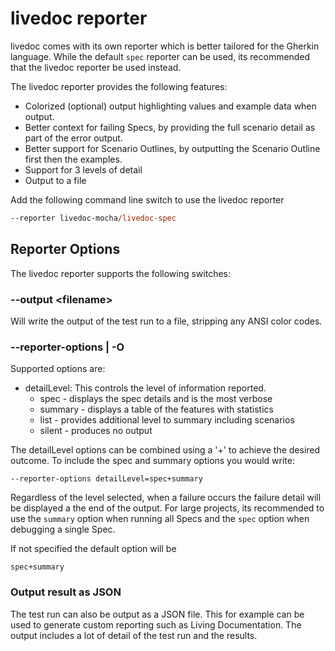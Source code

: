# livedoc reporter
livedoc comes with its own reporter which is better tailored for the Gherkin language. While the default `spec` reporter can be used, its recommended that the livedoc reporter be used instead.

The livedoc reporter provides the following features:
* Colorized (optional) output highlighting values and example data when output.
* Better context for failing Specs, by providing the full scenario detail as part of the error output.
* Better support for Scenario Outlines, by outputting the Scenario Outline first then the examples.
* Support for 3 levels of detail
* Output to a file

Add the following command line switch to use the livedoc reporter

```ps
--reporter livedoc-mocha/livedoc-spec
```

## Reporter Options
The livedoc reporter supports the following switches:

### --output \<filename>
Will write the output of the test run to a file, stripping any ANSI color codes.

### --reporter-options | -O
Supported options are:
* detailLevel: This controls the level of information reported.
    * spec - displays the spec details and is the most verbose
    * summary - displays a table of the features with statistics
    * list - provides additional level to summary including scenarios
    * silent - produces no output

The detailLevel options can be combined using a '+' to achieve the desired outcome. To include the spec and summary options you would write:
```
--reporter-options detailLevel=spec+summary
``` 
Regardless of the level selected, when a failure occurs the failure detail will be displayed a the end of the output. For large projects, its recommended to use the `summary` option when running all Specs and the `spec` option when debugging a single Spec.

If not specified the default option will be 
```
spec+summary
```

### Output result as JSON
The test run can also be output as a JSON file. This for example can be used to generate custom reporting such as Living Documentation. The output includes a lot of detail of the test run and the results.

```

```



